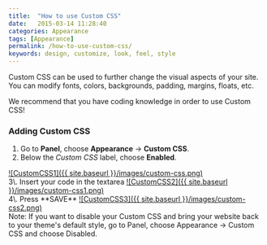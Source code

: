 ```yaml
---
title:  "How to use Custom CSS"
date:   2015-03-14 11:28:40
categories: Appearance
tags: [Appearance]
permalink: /how-to-use-custom-css/
keywords: design, customize, look, feel, style
---
```

Custom CSS can be used to further change the visual aspects of your site. You can modify fonts, colors, backgrounds, padding, margins, floats, etc. 

We recommend that you have coding knowledge in order to use Custom CSS! 

### Adding Custom CSS

1. Go to **Panel**, choose **Appearance** -> **Custom CSS**. 
2. Below the _Custom CSS_ label, choose **Enabled**. 

<a href="{{ site.baseurl }}/images/custom-css.png" class="thumbnail gallery-item" data-gallery>
![CustomCSS1]({{ site.baseurl }}/images/custom-css.png) 
</a>

<br>
3\. Insert your code in the textarea 

<a href="{{ site.baseurl }}/images/custom-css1.png" class="thumbnail gallery-item" data-gallery>
![CustomCSS2]({{ site.baseurl }}/images/custom-css1.png) 
</a>

<br>
4\. Press **SAVE** 

<a href="{{ site.baseurl }}/images/custom-css2.png" class="thumbnail gallery-item" data-gallery>
![CustomCSS3]({{ site.baseurl }}/images/custom-css2.png) 
</a>

<br>
Note: If you want to disable your Custom CSS and bring your website back to your theme's default style, go to Panel, choose Appearance -> Custom CSS and choose Disabled.


